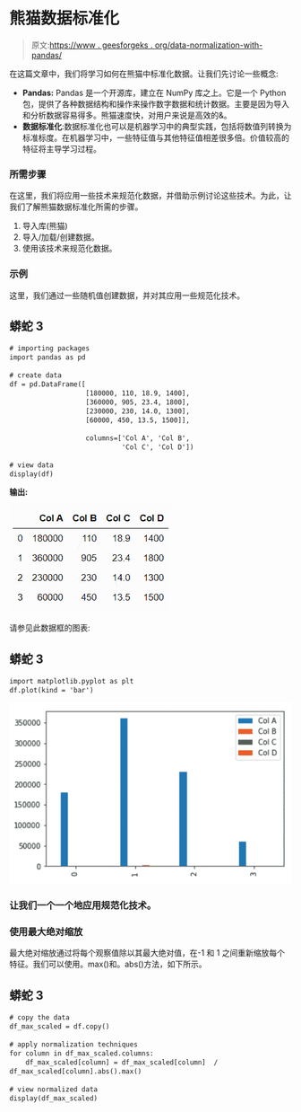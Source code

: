# 熊猫数据标准化

> 原文:[https://www . geesforgeks . org/data-normalization-with-pandas/](https://www.geeksforgeeks.org/data-normalization-with-pandas/)

在这篇文章中，我们将学习如何在熊猫中标准化数据。让我们先讨论一些概念:

*   **Pandas:** Pandas 是一个开源库，建立在 NumPy 库之上。它是一个 Python 包，提供了各种数据结构和操作来操作数字数据和统计数据。主要是因为导入和分析数据容易得多。熊猫速度快，对用户来说是高效的&。
*   **数据标准化**:数据标准化也可以是机器学习中的典型实践，包括将数值列转换为标准标度。在机器学习中，一些特征值与其他特征值相差很多倍。价值较高的特征将主导学习过程。

### 所需步骤

在这里，我们将应用一些技术来规范化数据，并借助示例讨论这些技术。为此，让我们了解熊猫数据标准化所需的步骤。

1.  导入库(熊猫)
2.  导入/加载/创建数据。
3.  使用该技术来规范化数据。

### **示例**

这里，我们通过一些随机值创建数据，并对其应用一些规范化技术。

## 蟒蛇 3

```
# importing packages
import pandas as pd

# create data
df = pd.DataFrame([
                   [180000, 110, 18.9, 1400], 
                   [360000, 905, 23.4, 1800], 
                   [230000, 230, 14.0, 1300], 
                   [60000, 450, 13.5, 1500]], 

                   columns=['Col A', 'Col B',
                            'Col C', 'Col D'])

# view data
display(df)
```

**输出:**

![](img/3234b2819b9af942869fd4d0d7f6c272.png)

请参见此数据框的图表:

## 蟒蛇 3

```
import matplotlib.pyplot as plt
df.plot(kind = 'bar')
```

![](img/572b8fd2d6db127201743948b7cac101.png)

### 让我们一个一个地应用规范化技术。

### 使用最大绝对缩放

最大绝对缩放通过将每个观察值除以其最大绝对值，在-1 和 1 之间重新缩放每个特征。我们可以使用。max()和。abs()方法，如下所示。

## 蟒蛇 3

```
# copy the data
df_max_scaled = df.copy()

# apply normalization techniques
for column in df_max_scaled.columns:
    df_max_scaled[column] = df_max_scaled[column]  / df_max_scaled[column].abs().max()

# view normalized data
display(df_max_scaled)
```